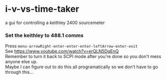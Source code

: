 i-v-vs-time-taker
=================

a gui for controlling a keithley 2400 sourcemeter

### Set the keithley to 488.1 comms
Press `menu-arrowRight-enter-enter-enter-leftArrow-enter-exit`  
See https://www.youtube.com/watch?v=erQLN5DqEnQ  
Remember to turn it back to SCPI mode after you're done so you don't mess anyone else up.  
Maybe I can figure out to do this all programatically so we don't have to go through this...
